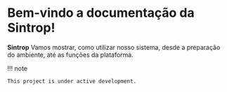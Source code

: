 # Bem-vindo a documentação da Sintrop!

**Sintrop** Vamos mostrar, como utilizar nosso sistema, desde a preparação do ambiente, até as funções da plataforma.

!!! note

    This project is under active development.

